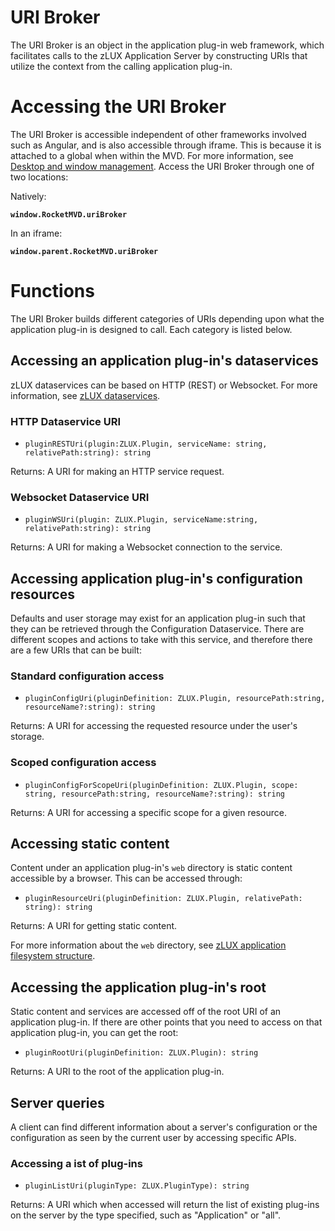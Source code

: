 # URI Broker

The URI Broker is an object in the application plug-in web framework, which facilitates calls to the zLUX Application Server by constructing URIs that utilize the context from the calling application plug-in.


# Accessing the URI Broker
The URI Broker is accessible independent of other frameworks involved such as Angular, and is also accessible through iframe. This is because it is attached to a global when within the MVD. For more information, see [Desktop and window management](mvd-desktopandwindowmgt.md).
Access the URI Broker through one of two locations:

Natively:

**`window.RocketMVD.uriBroker`**

In an iframe:

**`window.parent.RocketMVD.uriBroker`**


# Functions
The URI Broker builds different categories of URIs depending upon what the application plug-in is designed to call. Each category is listed below.

## Accessing an application plug-in's dataservices
zLUX dataservices can be based on HTTP (REST) or Websocket. For more information, see [zLUX dataservices](mvd-zluxdataservices.md). 

### HTTP Dataservice URI
* `pluginRESTUri(plugin:ZLUX.Plugin, serviceName: string, relativePath:string): string`

Returns: A URI for making an HTTP service request.


### Websocket Dataservice URI
* `pluginWSUri(plugin: ZLUX.Plugin, serviceName:string, relativePath:string): string`

Returns: A URI for making a Websocket connection to the service.


## Accessing application plug-in's configuration resources
Defaults and user storage may exist for an application plug-in such that they can be retrieved through the Configuration Dataservice.
There are different scopes and actions to take with this service, and therefore there are a few URIs that can be built:

### Standard configuration access
* `pluginConfigUri(pluginDefinition: ZLUX.Plugin, resourcePath:string, resourceName?:string): string`

Returns: A URI for accessing the requested resource under the user's storage.


### Scoped configuration access
* `pluginConfigForScopeUri(pluginDefinition: ZLUX.Plugin, scope: string, resourcePath:string, resourceName?:string): string`

Returns: A URI for accessing a specific scope for a given resource.


## Accessing static content
Content under an application plug-in's `web` directory is static content accessible by a browser. 
This can be accessed through:
* `pluginResourceUri(pluginDefinition: ZLUX.Plugin, relativePath: string): string`

Returns: A URI for getting static content.

For more information about the `web` directory, see [zLUX application filesystem structure](topics/mvd-zluxappfilesystem.md).

## Accessing the application plug-in's root
Static content and services are accessed off of the root URI of an application plug-in. If there are other points that you need to access on that application plug-in, you can get the root:

* `pluginRootUri(pluginDefinition: ZLUX.Plugin): string`

Returns: A URI to the root of the application plug-in.


## Server queries
A client can find different information about a server's configuration or the configuration as seen by the current user by accessing specific APIs.

### Accessing a ist of plug-ins
* `pluginListUri(pluginType: ZLUX.PluginType): string`

Returns: A URI which when accessed will return the list of existing plug-ins on the server by the type specified, such as "Application" or "all".

